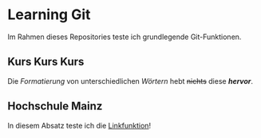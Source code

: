 # Learning Git

Im Rahmen dieses Repositories teste ich grundlegende Git-Funktionen.

## Kurs Kurs Kurs

Die *Formatierung* von unterschiedlichen _Wörtern_ hebt ~~nichts~~ diese **_hervor_**.

## Hochschule Mainz

In diesem Absatz teste ich die [Linkfunktion](https://www.hs-mainz.de)!
